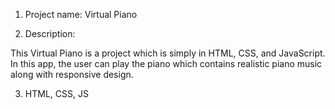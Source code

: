 1. Project name: Virtual Piano

2. Description:

This Virtual Piano is a project which is simply in HTML, CSS, and JavaScript. In this app, the user can play the piano which contains realistic piano music along with responsive design.

3. HTML, CSS, JS
